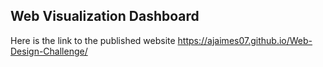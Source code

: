 ## Web Visualization Dashboard 
Here is the link to the published website 
https://ajaimes07.github.io/Web-Design-Challenge/

